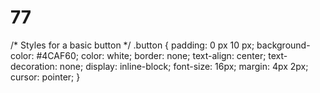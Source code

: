 # 77
/* Styles for a basic button */
.button {
  padding: 0 px 10 px;
  background-color: #4CAF60;
  color: white;
  border: none;
  text-align: center;
  text-decoration: none;
  display: inline-block;
  font-size: 16px;
  margin: 4px 2px;
  cursor: pointer;
}
